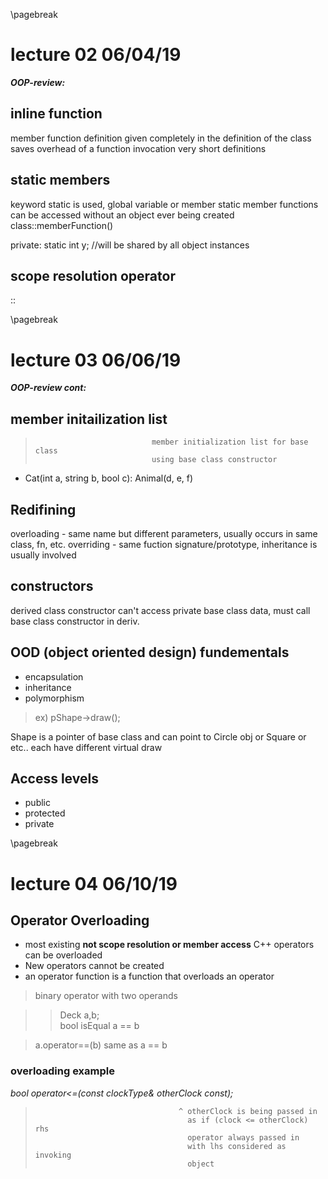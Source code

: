 \pagebreak

# lecture 02 06/04/19

***OOP-review:***

## inline function
member function definition given completely in the definition of the class
saves overhead of a function invocation
very short definitions

## static members
keyword static is used, global variable or member
static member functions can be accessed without an object ever being created class::memberFunction()

private:
  static int y; //will be shared by all object instances

## scope resolution operator
::

\pagebreak

# lecture 03 06/06/19

***OOP-review cont:***

## member initailization list
>                               member initialization list for base class
>                               using base class constructor
- Cat(int a, string b, bool c): Animal(d, e, f)

## Redifining
overloading - same name but different parameters, usually occurs in same class, fn, etc.
overriding  - same fuction signature/prototype, inheritance is usually involved

## constructors 
derived class constructor can't access private base class data,
must call base class constructor in deriv. 

## OOD (object oriented design) fundementals
- encapsulation
- inheritance
- polymorphism

> ex) pShape->draw();  

Shape is a pointer of base class and can point to Circle obj or Square or etc.. each have different virtual draw

## Access levels
- public
- protected
- private

\pagebreak

# lecture 04 06/10/19

## Operator Overloading
- most existing **not scope resolution or member access** C++ operators can be overloaded
- New operators cannot be created
- an operator function is a function that overloads an operator

> binary operator with two operands 

>> Deck a,b;  
>> bool isEqual a == b  

> a.operator==(b) same as a == b

### overloading example

*bool operator\<=(const clockType& otherClock const);*

>                                     ^ otherClock is being passed in 
>                                       as if (clock <= otherClock) rhs 
>                                       operator always passed in
>                                       with lhs considered as invoking
>                                       object

